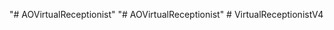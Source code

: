"# AOVirtualReceptionist" 
"# AOVirtualReceptionist" 
#   V i r t u a l R e c e p t i o n i s t V 4  
 